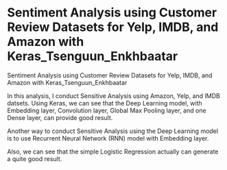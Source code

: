 # Sentiment Analysis using Customer Review Datasets for Yelp, IMDB, and Amazon with Keras_Tsenguun_Enkhbaatar
Sentiment Analysis using Customer Review Datasets for Yelp, IMDB, and Amazon with Keras_Tsenguun_Enkhbaatar

In this analysis, I conduct Sensitive Analysis using Amazon, Yelp, and IMDB datsets. 
Using Keras, we can see that the Deep Learning model, with Embedding layer, Convolution layer, Global Max Pooling layer, and one Dense layer, can provide good result. 

Another way to conduct Sensitive Analysis using the Deep Learning model is to use Recurrent Neural Network (RNN) model with Embedding layer.

Also, we can see that the simple Logistic Regression actually can generate a quite good result. 
